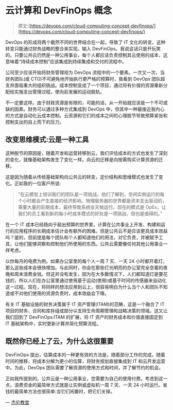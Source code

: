 # 云计算和 DevFinOps 概念

> 原文:[https://devops.com/cloud-computing-concept-devfinops/](https://devops.com/cloud-computing-concept-devfinops/)

DevOps 的形成将两个截然不同的世界结合在一起，导致了 IT 文化的转变，这种转变只能通过财务战略的整合来实现。输入 DevFinOps。我说这话只是开玩笑的。只要公共云仍然是一种公用事业，每个人都应该负责控制其云使用的成本，这意味着“持续成本控制”应该集成到持续集成和交付的流程中。

公司至少应该开始将财务管理视为 DevOps 流程中的一个要素。一次又一次，当财务团队(或 CTO)不可避免地开始执行更严格的预算时，我看到 DevOps 团队超支并面临重大的组织挑战。成本控制变成了一个项目，通过将有价值的资源重新分配给实施支出管理过程，使向前发展的运动脱轨。

不一定要这样。由于财政资源是有限的，可能的话，从一开始就应该是一个不可或缺的因素。财务可以通过多种方式集成到 DevOps 中，但其中一种最接近我内心的方式是自动化云成本控制。云资源和它们的成本之间的心理脱节导致预算紧张和控制支出的自上而下的压力。

## **改变思维模式:云是一种工具**

这种脱节的原因是，随着开发和运营转移到云，我们评估成本的方式也发生了深刻的变化，就像基础架构发生了变化一样。向云的迁移是向按需购买计算资源的迁移。

这是因为随着从传统基础架构向公共云的转变，定价结构和思维模式也发生了变化。正如我的一位客户所说:

> “在云模型上培训我们的团队是一项挑战。他们了解到，空闲实例运行的每个小时都会产生直接的经济影响。物理服务器的世界都是资本支出驱动的，需要大量的前期成本，最终导致系统全天候运行。现在的模式是 OpEx，让我们的员工看到新的每小时成本模式的好处是一项挑战，但也是值得的。”

在一个 IT 成本已经趋向于超出预算的世界里，计算在公共事业上开发、构建和运行的应用程序的长期成本估计会有额外的困难。但是公共云不是应该更具成本效益吗？是的，但前提是每个团队和个人都知道他们的用法，对它负责，并被赋予工具，让他们能够洞察和控制他们所使用的东西。公共云需要像任何其他公用事业一样考虑。

以你每月的电费为例。如果办公室里的每个人一周 7 天、一天 24 小时都开着灯，那么这些成本会很快增加。与此同时，你会在那些灯光明亮的办公室完全空着的夜晚和周末浪费金钱。但这并没有发生，因为在大多数情况下，人们都知道灯是要花钱的，所以人们在办公室里通过使用基于运动(使用)或基于时间的传感器来自动化这一过程。现在，将同样的想法应用到云上，很容易明白为什么当个人和团队不知道或不对他们使用的资源负责时，成本效益会下降。

有关 IT 基础设施的财务决策属于 IT 资产管理(ITAM)的范畴，这是一个融合了 IT 项目的财务、合同和库存组成部分以支持生命周期管理和战略决策的领域。这又让我们回到了 DevFinOps:ITAM 的扩展，将 IT 资产的财务成本和价值直接固定到 IT 基础架构中，实时更新计算并简化预算流程。

## **既然你已经上了云，为什么这很重要**

DevFinOps 提出，估算成本的一种更有效的方法是，随着部分工作的完成，随着时间的推移，将成本分解为更小的估算，将财务规划直接集成到 IT 和云开发运营中。为此，DevOps 团队需要了解资源的使用方式和时间，并了解节约的机会。

正如我所提到的，公共云是一种公用事业，您需要为自己的使用付费。考虑到这一点，浪费资金的最简单方式就是让实例或虚拟机一周 7 天、一天 24 小时运行。省钱的最简单方法也很简单:当它们闲置时，把它们关掉。

— [杰伦教堂](https://devops.com/author/jay-chapel/)